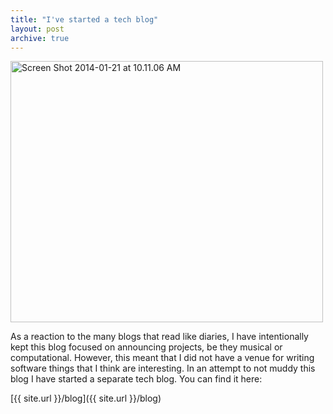 ```yaml
---
title: "I've started a tech blog"
layout: post
archive: true
---
```


<img class="aligncenter size-large wp-image-1554" alt="Screen Shot 2014-01-21 at 10.11.06 AM" src="{{ site.url }}/uploads/2014/01/Screen-Shot-2014-01-21-at-10.11.06-AM-500x418.png" width="500" height="418" />

As a reaction to the many blogs that read like diaries, I have intentionally kept this blog focused on announcing projects, be they musical or computational. However, this meant that I did not have a venue for writing software things that I think are interesting. In an attempt to not muddy this blog I have started a separate tech blog. You can find it here:

[{{ site.url }}/blog]({{ site.url }}/blog)
